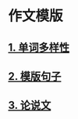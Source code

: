 # 作文模版

## [1. 单词多样性](https://github.com/Larry-zx/English_writing/blob/master/单词多样性.md)



## [2. 模版句子](https://github.com/Larry-zx/English_writing/blob/master/模版句子.md)



## [3. 论说文](https://github.com/Larry-zx/English_writing/blob/master/论说文模版.md)